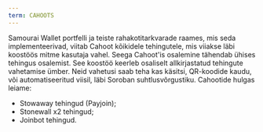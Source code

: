 ```yaml
---
term: CAHOOTS
---
```


Samourai Wallet portfelli ja teiste rahakotitarkvarade raames, mis seda implementeerivad, viitab Cahoot kõikidele tehingutele, mis viiakse läbi koostöös mitme kasutaja vahel. Seega Cahoot'is osalemine tähendab ühises tehingus osalemist. See koostöö keerleb osaliselt allkirjastatud tehingute vahetamise ümber. Neid vahetusi saab teha kas käsitsi, QR-koodide kaudu, või automatiseeritud viisil, läbi Soroban suhtlusvõrgustiku. Cahootide hulgas leiame:
* Stowaway tehingud (Payjoin);
* Stonewall x2 tehingud;
* Joinbot tehingud.